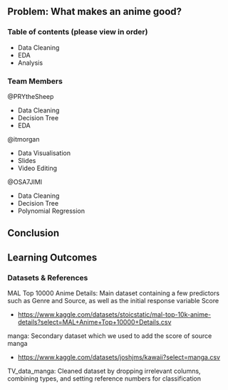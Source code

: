 ## Problem: What makes an anime good? 

### Table of contents (please view in order)
- Data Cleaning
- EDA
- Analysis

### Team Members
@PRYtheSheep 
-  Data Cleaning
-  Decision Tree
-  EDA

@itmorgan
- Data Visualisation
- Slides
- Video Editing

@OSA7JIMI 
- Data Cleaning
- Decision Tree
- Polynomial Regression

## Conclusion

## Learning Outcomes

### Datasets & References
MAL Top 10000 Anime Details: Main dataset containing a few predictors such as Genre and Source, as well as the initial response variable Score
- https://www.kaggle.com/datasets/stoicstatic/mal-top-10k-anime-details?select=MAL+Anime+Top+10000+Details.csv

manga: Secondary dataset which we used to add the score of source manga
- https://www.kaggle.com/datasets/joshjms/kawaii?select=manga.csv

TV_data_manga: Cleaned dataset by dropping irrelevant columns, combining types, and setting reference numbers for classification
